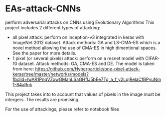 # EAs-attack-CNNs
perform adversarial attacks on CNNs using Evolutionary Algorithms
This project includes 2 different types of attacking:
  - all pixel attack: perform on inception-v3 integrated in keras with ImageNet 2012 dataset. Attack methods: GA and LS-CMA-ES which is a novel method allowing the use of CMA-ES in high dimentional spaces. See the paper for more details.
  - 1 pixel (or several pixels) attack: perform on a resnet model with CIFAR-10 dataset. Attack methods: GA, CMA-ES and DE.
    The model is taken from here: https://github.com/Hyperparticle/one-pixel-attack-keras/tree/master/networks/models?fbclid=IwAR1PnqVZxwGManLSaGHflJ5bEe7Tg_a_f_y2LqIRelaCfBPyuNm1-84aRqk

This project takes into to account that values of pixels in the image must be intergers. The results are promising.

For the use of attackings, please refer to notebook files
